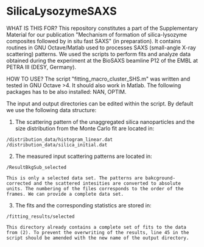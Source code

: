 # SilicaLysozymeSAXS

WHAT IS THIS FOR?
This repository constitutes a part of the Supplementary Material for our publication "Mechanism of formation of silica-lysozyme composites followed by in situ fast SAXS" (in preparation). It contains routines in GNU Octave/Matlab used to processes SAXS (small-angle X-ray scattering) patterns. We used the scripts to perform fits and analyze data obtained during the experiment at the BioSAXS beamline P12 of the EMBL at PETRA III (DESY, Germany).

HOW TO USE?
The script "fitting_macro_cluster_SHS.m" was written and tested in GNU Octave >4. It should also work in Matlab. The following packages has to be also installed: NAN, OPTIM.

The input and output directories can be edited within the script. By default we use the following data structure:

  1. The scattering pattern of the unaggregated silica nanoparticles and the size distribution from the Monte Carlo fit are located in:

    /distribution_data/histogram_linear.dat
    /distribution_data/silica_initial.dat

  2. The measured input scattering patterns are located in:

    /ResultBkgSub_selected

    This is only a selected data set. The patterns are bakcground-corrected and the scattered intesities are converted to absolute units. The numbering of the files corresponds to the order of the frames. We can provide a complete data set.

  3. The fits and the corresponding statistics are stored in:

    /fitting_results/selected  

    This directory already contains a complete set of fits to the data from (2). To prevent the overwriting of the results, line 45 in the script should be amended with the new name of the output directory. 
